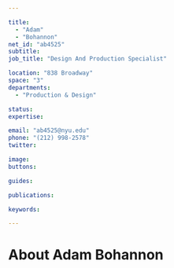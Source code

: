 ```yaml
---

title:
  - "Adam"
  - "Bohannon"
net_id: "ab4525"
subtitle: 
job_title: "Design And Production Specialist"

location: "838 Broadway"
space: "3"
departments:
  - "Production & Design"

status: 
expertise:

email: "ab4525@nyu.edu"
phone: "(212) 998-2578"
twitter: 

image: 
buttons:

guides:

publications:

keywords:

---
```


# About Adam Bohannon


